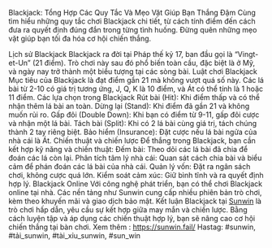 Blackjack: Tổng Hợp Các Quy Tắc Và Mẹo Vặt Giúp Bạn Thắng Đậm
Cùng tìm hiểu những quy tắc chơi Blackjack chi tiết, từ cách tính điểm đến cách đưa ra quyết định đúng đắn trong từng tình huống. Đừng quên những mẹo vặt giúp bạn tối đa hóa cơ hội chiến thắng.

Lịch sử Blackjack
Blackjack ra đời tại Pháp thế kỷ 17, ban đầu gọi là “Vingt-et-Un” (21 điểm). Trò chơi này sau đó phổ biến toàn cầu, đặc biệt là ở Mỹ, và ngày nay trở thành một biểu tượng tại các sòng bài.
Luật chơi Blackjack
Mục tiêu của Blackjack là đạt điểm gần 21 mà không vượt quá số này. Các lá bài từ 2-10 có giá trị tương ứng, J, Q, K là 10 điểm, và Át có thể tính là 1 hoặc 11 điểm.
Các lựa chọn trong Blackjack
Rút bài (Hit): Khi điểm thấp và có thể nhận thêm lá bài an toàn.
Dừng lại (Stand): Khi điểm đã gần 21 và không muốn rủi ro.
Gấp đôi (Double Down): Khi bạn có điểm từ 9-11, gấp đôi cược và nhận một lá bài.
Tách bài (Split): Khi có 2 lá bài cùng giá trị, tách chúng thành 2 tay riêng biệt.
Bảo hiểm (Insurance): Đặt cược nếu lá bài ngửa của nhà cái là Át.
Chiến thuật và chiến lược
Để thắng trong Blackjack, bạn cần kết hợp kỹ năng và chiến thuật:
Đếm bài: Theo dõi các lá bài đã chia để đoán các lá còn lại.
Phân tích tâm lý nhà cái: Quan sát cách chia bài và biểu cảm để phán đoán các lá bài của nhà cái.
Quản lý vốn: Đặt ra ngân sách chơi, không cược quá lớn.
Kiểm soát cảm xúc: Giữ bình tĩnh và ra quyết định hợp lý.
Blackjack Online
Với công nghệ phát triển, bạn có thể chơi Blackjack online tại nhà. Các nền tảng như Sunwin cung cấp nhiều phiên bản trò chơi, kèm theo khuyến mãi và giao dịch bảo mật.
Kết luận
Blackjack tại [Sunwin](https://) là trò chơi hấp dẫn, yêu cầu sự kết hợp giữa may mắn và chiến lược. Bằng cách luyện tập và áp dụng các chiến thuật hợp lý, bạn sẽ nâng cao cơ hội chiến thắng tại bàn chơi.
Xem thêm : https://sunwin.fail/
Hastag: #sunwin, #tải_sunwin, #tài_xỉu_sunwin, #sun_win


